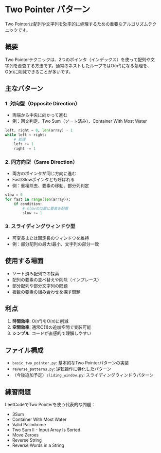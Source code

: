 # Two Pointer パターン

Two Pointerは配列や文字列を効率的に処理するための重要なアルゴリズムテクニックです。

## 概要

Two Pointerテクニックは、2つのポインタ（インデックス）を使って配列や文字列を走査する方法です。通常のネストしたループではO(n²)になる処理を、O(n)に削減できることが多いです。

## 主なパターン

### 1. 対向型（Opposite Direction）

- 両端から中央に向かって進む
- 例：回文判定、Two Sum（ソート済み）、Container With Most Water

```python
left, right = 0, len(array) - 1
while left < right:
    # 処理
    left += 1
    right -= 1
```

### 2. 同方向型（Same Direction）

- 両方のポインタが同じ方向に進む
- Fast/Slowポインタとも呼ばれる
- 例：重複除去、要素の移動、部分列判定

```python
slow = 0
for fast in range(len(array)):
    if condition:
        # slowの位置に要素を配置
        slow += 1
```

### 3. スライディングウィンドウ型

- 可変長または固定長のウィンドウを維持
- 例：部分配列の最大/最小、文字列の部分一致

## 使用する場面

- ソート済み配列での探索
- 配列の要素の並べ替えや削除（インプレース）
- 部分配列や部分文字列の問題
- 複数の要素の組み合わせを探す問題

## 利点

1. **時間効率**: O(n²)をO(n)に削減
2. **空間効率**: 通常O(1)の追加空間で実装可能
3. **シンプル**: コードが直感的で理解しやすい

## ファイル構成

- `basic_two_pointer.py`: 基本的なTwo Pointerパターンの実装
- `reverse_patterns.py`: 逆転操作に特化したパターン
- （今後追加予定）`sliding_window.py`: スライディングウィンドウパターン

## 練習問題

LeetCodeでTwo Pointerを使う代表的な問題：

-  3Sum
-  Container With Most Water
-  Valid Palindrome
-  Two Sum II - Input Array Is Sorted
-  Move Zeroes
-  Reverse String
-  Reverse Words in a String
